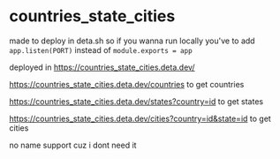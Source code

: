 # countries_state_cities

made to deploy in deta.sh so if you wanna run locally you've to add `app.listen(PORT)` instead of `module.exports = app` 

deployed in https://countries_state_cities.deta.dev/

https://countries_state_cities.deta.dev/countries to get countries

https://countries_state_cities.deta.dev/states?country=id to get states

https://countries_state_cities.deta.dev/cities?country=id&state=id to get cities

no name support cuz i dont need it
